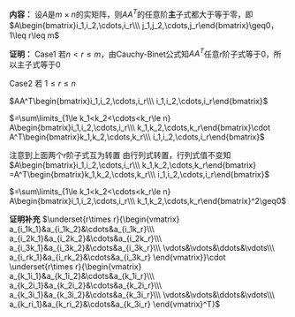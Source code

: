 **内容：**
设$A$是$m\times n$的实矩阵，则$AA^T$的任意阶**主**子式都大于等于零，即$A\begin{bmatrix}i_1,i_2,\cdots,i_r\\\ j_1,j_2,\cdots,j_r\end{bmatrix}\geq0，1\leq r\leq m$

**证明：**
Case1 
若$n<r\leq m$，由Cauchy-Binet公式知$AA^T$任意$r$阶子式等于0，所以主子式等于0

Case2 
若 $1\leq r\leq n$

$AA^T\begin{bmatrix}i_1,i_2,\cdots,i_r\\\ i_1,i_2,\cdots,i_r\end{bmatrix}$

$=\sum\limits_{1\le k_1<k_2<\cdots<k_r\le n}
A\begin{bmatrix}i_1,i_2,\cdots,i_r\\\ k_1,k_2,\cdots,k_r\end{bmatrix}\cdot A^T\begin{bmatrix}k_1,k_2,\cdots,k_r\\\ i_1,i_2,\cdots,i_r\end{bmatrix}$

注意到上面两个$r$阶子式互为转置
由行列式转置，行列式值不变知
$A\begin{bmatrix}i_1,i_2,\cdots,i_r\\\ k_1,k_2,\cdots,k_r\end{bmatrix} =A^T\begin{bmatrix}k_1,k_2,\cdots,k_r\\\ i_1,i_2,\cdots,i_r\end{bmatrix}$

$=\sum\limits_{1\le k_1<k_2<\cdots<k_r\le n}
A\begin{bmatrix}i_1,i_2,\cdots,i_r\\\ k_1,k_2,\cdots,k_r\end{bmatrix}^2\geq0$

**证明补充**
$\underset{r\times r}{\begin{vmatrix}
a_{i_1k_1}&a_{i_1k_2}&\cdots&a_{i_1k_r}\\\ 
a_{i_2k_1}&a_{i_2k_2}&\cdots&a_{i_2k_r}\\\ 
a_{i_3k_1}&a_{i_3k_2}&\cdots&a_{i_3k_r}\\\ 
\vdots&\vdots&\ddots&\vdots\\\ 
a_{i_rk_1}&a_{i_rk_2}&\cdots&a_{i_3k_r}
\end{vmatrix}}\cdot
\underset{r\times r}{\begin{vmatrix}
a_{k_1i_1}&a_{k_1i_2}&\cdots&a_{k_1i_r}\\\ 
a_{k_2i_1}&a_{k_2i_2}&\cdots&a_{k_2i_r}\\\ 
a_{k_3i_1}&a_{k_3i_2}&\cdots&a_{k_3i_r}\\\ 
\vdots&\vdots&\ddots&\vdots\\\ 
a_{k_ri_1}&a_{k_ri_2}&\cdots&a_{k_3i_r}
\end{vmatrix}^T}$

